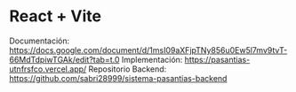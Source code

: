 # React + Vite

Documentación: https://docs.google.com/document/d/1msI09aXFjpTNy856u0Ew5l7mv9tvT-66MdTdpiwTGAk/edit?tab=t.0
Implementación: https://pasantias-utnfrsfco.vercel.app/
Repositorio Backend: https://github.com/sabri28999/sistema-pasantias-backend

